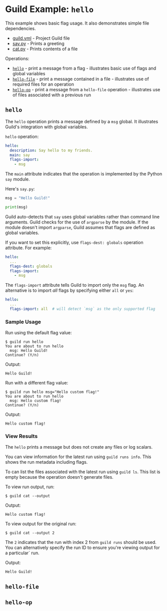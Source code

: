# Guild Example: `hello`

This example shows basic flag usage. It also demonstrates simple file
dependencies.

- [guild.yml](guild.yml) - Project Guild file
- [say.py](say.py) - Prints a greeting
- [cat.py](cat.py) - Prints contents of a file

Operations:

- [`hello`](#hello) - print a message from a flag - illustrates basic
  use of flags and global variables
- [`hello-file`](#hello-file) - print a message contained in a file -
  illustrates use of required files for an operation
- [`hello-op`](#hello-op) - print a message from a `hello-file`
  operation - illustrates use of files associated with a previous run

## `hello`

The `hello` operation prints a message defined by a `msg` global. It
illustrates Guild's integration with global variables.

`hello` operation:

``` yaml
hello:
  description: Say hello to my friends.
  main: say
  flags-import:
    - msg
```

The `main` attribute indicates that the operation is implemented by
the Python `say` module.

Here's `say.py`:

``` python
msg = "Hello Guild!"

print(msg)
```

Guild auto-detects that `say` uses global variables rather than
command line arguments. Guild checks for the use of `argparse` by the
module. If the module doesn't import `argparse`, Guild assumes that
flags are defined as global variables.

If you want to set this explicitly, use `flags-dest: globals`
operation attribute. For example:

``` yaml
hello:
  ...
  flags-dest: globals
  flags-import:
    - msg
```

The `flags-import` attribute tells Guild to import only the `msg`
flag. An alternative is to import *all* flags by specifying either
`all` or `yes`:

``` yaml
hello:
  ...
  flags-import: all  # will detect `msg` as the only supported flag
```

### Sample Usage

Run using the default flag value:

```
$ guild run hello
You are about to run hello
  msg: Hello Guild!
Continue? (Y/n)
```

Output:

```
Hello Guild!
```

Run with a different flag value:

```
$ guild run hello msg="Hello custom flag!"
You are about to run hello
  msg: Hello custom flag!
Continue? (Y/n)
```

Output:

```
Hello custom flag!
```

### View Results

The `hello` prints a message but does not create any files or log
scalars.

You can view information for the latest run using `guild runs
info`. This shows the run metadata including flags.

To can list the files associated with the latest run using `guild
ls`. This list is empty because the operation doesn't generate files.

To view run output, run:

```
$ guild cat --output
```

Output:

```
Hello custom flag!
```

To view output for the original run:

```
$ guild cat --output 2
```

The `2` indicates that the run with index 2 from `guild runs` should
be used. You can alternatively specify the run ID to ensure you're
viewing output for a particular` run.

Output:

```
Hello Guild!
```

## `hello-file`

## `hello-op`
